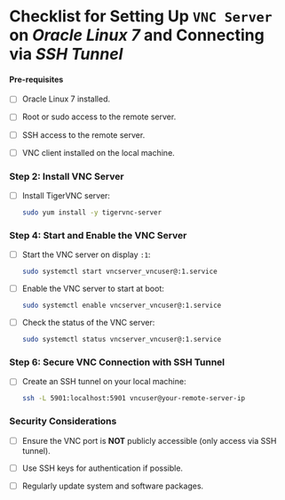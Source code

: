 # Checklist for Setting Up `VNC Server` on *Oracle Linux 7* and Connecting via *SSH Tunnel*

#### Pre-requisites
- [ ] Oracle Linux 7 installed.
- [ ] Root or sudo access to the remote server.
- [ ] SSH access to the remote server.
- [ ] VNC client installed on the local machine.


### Step 2: Install VNC Server

- [ ] Install TigerVNC server:
  ```bash
  sudo yum install -y tigervnc-server
  ```


### Step 4: Start and Enable the VNC Server

- [ ] Start the VNC server on display `:1`:
  ```bash
  sudo systemctl start vncserver_vncuser@:1.service
  ```
- [ ] Enable the VNC server to start at boot:
  ```bash
  sudo systemctl enable vncserver_vncuser@:1.service
  ```
- [ ] Check the status of the VNC server:
  ```bash
  sudo systemctl status vncserver_vncuser@:1.service
  ```


### Step 6: Secure VNC Connection with SSH Tunnel

- [ ] Create an SSH tunnel on your local machine:
  ```bash
  ssh -L 5901:localhost:5901 vncuser@your-remote-server-ip
  ```


### **Security Considerations**
- [ ] Ensure the VNC port is **NOT** publicly accessible (only access via SSH tunnel).
- [ ] Use SSH keys for authentication if possible.
- [ ] Regularly update system and software packages.

